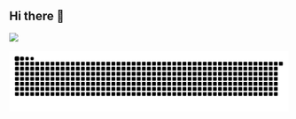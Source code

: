 ## Hi there 👋

![](https://komarev.com/ghpvc/?username=HabDV)
<div align="center">
    <picture>
        <source media="(prefers-color-scheme: dark)" srcset="https://raw.githubusercontent.com/nessshon/nessshon/output/github-contribution-grid-snake-dark.svg" />
        <source media="(prefers-color-scheme: light)" srcset="https://raw.githubusercontent.com/nessshon/nessshon/output/github-contribution-grid-snake.svg" />
        <img alt="github contribution grid snake animation" src="https://raw.githubusercontent.com/nessshon/nessshon/output/github-contribution-grid-snake.svg" />
    </picture>
</div>
<!--
**HabDV/HabDV** is a ✨ _special_ ✨ repository because its `README.md` (this file) appears on your GitHub profile.

Here are some ideas to get you started:

- 🔭 I’m currently working on ...
- 🌱 I’m currently learning ...
- 👯 I’m looking to collaborate on ...
- 🤔 I’m looking for help with ...
- 💬 Ask me about ...
- 📫 How to reach me: ...
- 😄 Pronouns: ...
- ⚡ Fun fact: ...
-->
